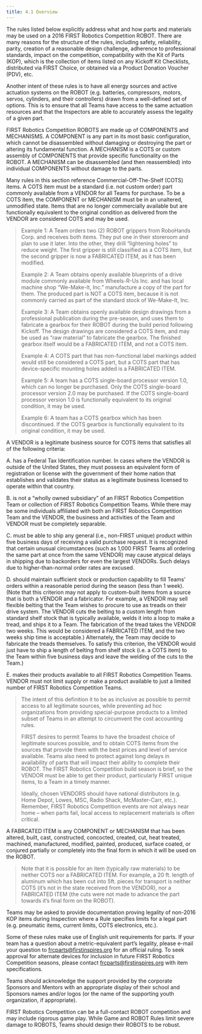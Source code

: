 ```yaml
---
title: 4.1 Overview
---
```

The rules listed below explicitly address what and how parts and materials may be used on a 2016 FIRST Robotics Competition ROBOT. There are many reasons for the structure of the rules, including safety, reliability, parity, creation of a reasonable design challenge, adherence to professional standards, impact on the competition, compatibility with the Kit of Parts (KOP), which is the collection of items listed on any Kickoff Kit Checklists, distributed via FIRST Choice, or obtained via a Product Donation Voucher (PDV), etc.

Another intent of these rules is to have all energy sources and active actuation systems on the ROBOT (e.g. batteries, compressors, motors, servos, cylinders, and their controllers) drawn from a well-defined set of options. This is to ensure that all Teams have access to the same actuation resources and that the Inspectors are able to accurately assess the legality of a given part.

FIRST Robotics Competition ROBOTS are made up of COMPONENTS and MECHANISMS. A COMPONENT is any part in its most basic configuration, which cannot be disassembled without damaging or
destroying the part or altering its fundamental function. A MECHANISM is a COTS or custom assembly of COMPONENTS that provide specific functionality on the ROBOT. A MECHANISM can be disassembled (and then reassembled) into individual COMPONENTS without damage to the parts.

Many rules in this section reference Commercial-Off-The-Shelf (COTS) items. A COTS item must be a standard (i.e. not custom order) part commonly available from a VENDOR for all Teams for purchase. To be a COTS item, the COMPONENT or MECHANISM must be in an unaltered, unmodified state. Items that are no longer commercially available but are functionally equivalent to the original condition as delivered from the VENDOR are considered COTS and may be used.

>Example 1: A Team orders two (2) ROBOT grippers from RoboHands Corp. and receives both items. They put one in their storeroom and plan to use it later. Into the other, they drill “lightening holes” to reduce weight. The first gripper is still classified as a COTS item, but the second gripper is now a FABRICATED ITEM, as it has been modified.
>
>Example 2: A Team obtains openly available blueprints of a drive module commonly available from Wheels-R-Us Inc. and has local machine shop “We-Make-It, Inc.” manufacture a copy of the part for them. The produced part is NOT a COTS item, because it is not commonly carried as part of the standard stock of We-Make-It, Inc.
>
>Example 3: A Team obtains openly available design drawings from a professional publication during the pre-season, and uses them to fabricate a gearbox for their ROBOT during the build period following Kickoff. The design drawings are considered a COTS item, and may be used as “raw material” to fabricate the gearbox. The finished gearbox itself would be a FABRICATED ITEM, and not a COTS item.
>
>Example 4: A COTS part that has non-functional label markings added would still be considered a COTS part, but a COTS part that has device-specific mounting holes added is a FABRICATED ITEM.
>
> Example 5: A team has a COTS single-board processor version 1.0, which can no longer be purchased. Only the COTS single-board processor version 2.0 may be purchased. If the COTS single-board processor version 1.0 is functionally equivalent to its original condition, it may be used.
>
> Example 6: A team has a COTS gearbox which has been discontinued. If the COTS gearbox is functionally equivalent to its original condition, it may be used.

A VENDOR is a legitimate business source for COTS items that satisfies all of the following criteria:

A. has a Federal Tax Identification number. In cases where the VENDOR is outside of the United States, they must possess an equivalent form of registration or license with the government of their home nation that establishes and validates their status as a legitimate business licensed to operate within that country.

B. is not a “wholly owned subsidiary” of an FIRST Robotics Competition Team or collection of FIRST Robotics Competition Teams. While there may be some individuals affiliated with both an FIRST Robotics Competition Team and the VENDOR, the business and activities of the Team and VENDOR must be completely separable.

C. must be able to ship any general (i.e., non-FIRST unique) product within five business days of receiving a valid purchase request. It is recognized that certain unusual circumstances (such as 1,000 FIRST Teams all ordering the same part at once from the same VENDOR) may cause atypical delays in shipping due to backorders for even the largest VENDORs. Such delays due to higher-than-normal order rates are excused.

D. should maintain sufficient stock or production capability to fill Teams’ orders within a reasonable period during the season (less than 1 week). (Note that this criterion may not apply to custom-built items from a source that is both a VENDOR and a fabricator. For example, a VENDOR may sell flexible belting that the Team wishes to procure to use as treads on their drive system. The VENDOR cuts the belting to a custom length from standard shelf stock that is typically available, welds it into a loop to make a tread, and ships it to a Team. The fabrication of the tread takes the VENDOR two weeks. This would be considered a FABRICATED ITEM, and the two weeks ship time is acceptable.) Alternately, the Team may decide to fabricate the treads themselves. To satisfy this criterion, the VENDOR would just have to ship a length of belting from shelf stock (i.e. a COTS item) to the Team within five business days and leave the welding of the cuts to the Team.)

E. makes their products available to all FIRST Robotics Competition Teams. VENDOR must not limit supply or make a product available to just a limited number of FIRST Robotics Competition Teams.

> The intent of this definition it to be as inclusive as possible to permit access to all legitimate sources, while preventing ad hoc organizations from providing special-purpose products to a limited subset of Teams in an attempt to circumvent the cost accounting rules.
>
>FIRST desires to permit Teams to have the broadest choice of legitimate sources possible, and to obtain COTS items from the sources that provide them with the best prices and level of service available. Teams also need to protect against long delays in availability of parts that will impact their ability to complete their ROBOT. The FIRST Robotics Competition build season is brief, so the VENDOR must be able to get their product, particularly FIRST unique items, to a Team in a timely manner.
>
>Ideally, chosen VENDORS should have national distributors (e.g. Home Depot, Lowes, MSC, Radio Shack, McMaster-Carr, etc.). Remember, FIRST Robotics Competition events are not always near home – when parts fail, local access to replacement materials is often critical.

A FABRCATED ITEM is any COMPONENT or MECHANISM that has been altered, built, cast, constructed, concocted, created, cut, heat treated, machined, manufactured, modified, painted, produced, surface coated, or conjured partially or completely into the final form in which it will be used on the ROBOT.

> Note that it is possible for an item (typically raw materials) to be neither COTS nor a FABRICATED ITEM. For example, a 20 ft. length of aluminum which has been cut into 5ft. pieces for transport is neither COTS (it’s not in the state received from the VENDOR), nor a FABRICATED ITEM (the cuts were not made to advance the part towards it’s final form on the ROBOT).

Teams may be asked to provide documentation proving legality of non-2016 KOP items during Inspection where a Rule specifies limits for a legal part (e.g. pneumatic items, current limits, COTS electronics, etc.).

Some of these rules make use of English unit requirements for parts. If your team has a question about a metric-equivalent part’s legality, please e-mail your question to frcparts@firstinspires.org for an official ruling. To seek approval for alternate devices for inclusion in future FIRST Robotics Competition seasons, please contact frcparts@firstinspires.org with item specifications.

Teams should acknowledge the support provided by the corporate Sponsors and Mentors with an appropriate display of their school and Sponsors names and/or logos (or the name of the supporting youth organization, if appropriate).

FIRST Robotics Competition can be a full-contact ROBOT competition and may include rigorous game play. While Game and ROBOT Rules limit severe damage to ROBOTS, Teams should design their ROBOTS to be
robust.
